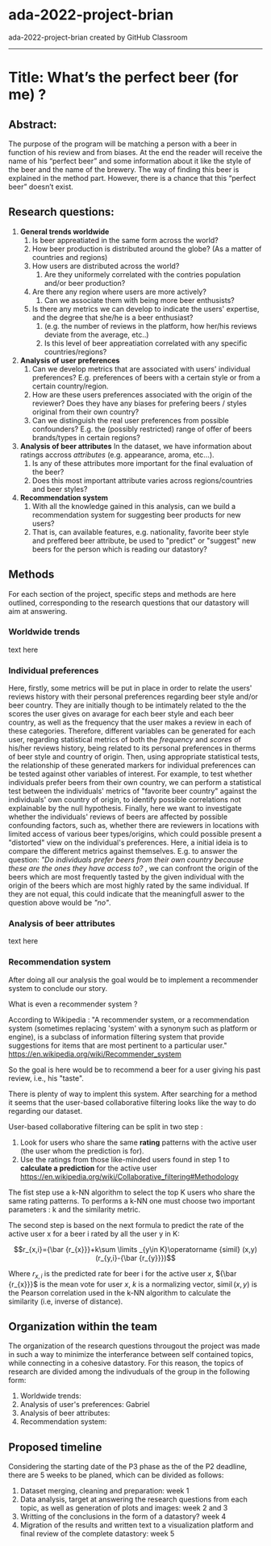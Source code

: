 # ada-2022-project-brian
ada-2022-project-brian created by GitHub Classroom

___ 

# Title: What’s the perfect beer (for me) ?

## Abstract:
The purpose of the program will be matching a person with a beer in function of his review and from biases. At the end the reader will receive the name of his “perfect beer” and some information about it like the style of the beer and the name of the brewery. The way of finding this beer is explained in the method part. However, there is a chance that this “perfect beer” doesn’t exist.

## Research questions: 
1. **General trends worldwide**
	1. Is beer appreatiated in the same form across the world?
	2. How beer production is distributed around the globe? (As a matter of countries and regions)
	3. How users are distributed across the world? 
		1. Are they uniformely correlated with the contries population and/or beer production?
	4. Are there any region where users are more actively?
		1. Can we associate them with being more beer enthusists? 
	5. Is there any metrics we can develop to indicate the users' expertise, and the degree that she/he is a beer enthusiast? 
		1. (e.g. the number of reviews in the platform, how her/his reviews deviate from the average, etc..)
		2. Is this level of beer appreatiation correlated with any specific countries/regions?
2. **Analysis of user preferences**
	1. Can we develop metrics that are associated with users' individual preferences? E.g. preferences of beers with a certain style or from a certain country/region.
	2. How are these users preferences associated with the origin of the reviewer? Does they have any biases for prefering beers / styles original from their own country?
	3. Can we distinguish the real user preferences from possible confounders? E.g. the (possibly restricted) range of offer of beers brands/types in certain regions?
3. **Analysis of beer attributes**
	In the dataset, we have information about ratings accross *attributes* (e.g. appearance, aroma, etc...). 
	1. Is any of these attributes more important for the final evaluation of the beer?
	2. Does this most important attribute varies across regions/countries and beer styles?
4. **Recommendation system**
	1. With all the knowledge gained in this analysis, can we build a recommendation system for suggesting beer products for new users?
	2. That is, can available features, e.g. nationality, favorite beer style and preffered beer attribute, be used to "predict" or "suggest" new beers for the person which is reading our datastory? 


## Methods
For each section of the project, specific steps and methods are here outlined, corresponding to the research questions that our datastory will aim at answering.

### Worldwide trends 

text here

### Individual preferences
Here, firstly, some metrics will be put in place in order to relate the users' reviews history with their personal preferences regarding beer style and/or beer country. They are initially though to be intimately related to the the scores the user gives on avarage for each beer style and each beer country, as well as the frequency that the user makes a review in each of these categories. Therefore, different variables can be generated for each user, regarding statistical metrics of both the *frequency* and *scores* of his/her reviews history, being related to its personal preferences in therms of beer style and country of origin.
Then, using appropriate statistical tests, the relationship of these generated markers for individual preferences can be tested against other variables of interest. For example, to test whether individuals prefer beers from their own country, we can perform a statistical test between the individuals' metrics of "favorite beer country" against the individuals' own country of origin, to identify possible correlations not explainable by the null hypothesis.
Finally, here we want to investigate whether the individuals' reviews of beers are affected by possible confounding factors, such as, whether there are reviewers in locations with limited access of various beer types/origins, which could possible present a "distorted" view on the individual's preferences. Here, a initial ideia is to compare the different metrics against themselves. E.g. to answer the question: *"Do individuals prefer beers from their own country because these are the ones they have access to?* , we can confront the origin of the beers which are most frequently tasted by the given individual with the origin of the beers which are most highly rated by the same individual. If they are not equal, this could indicate that the meaningfull aswer to the question above would be *"no"*.

### Analysis of beer attributes

text here

### Recommendation system

After doing all our analysis the goal would be to implement a recommender system to conclude our story.

What is even a recommender system ?

According to Wikipedia : "A recommender system, or a recommendation system (sometimes replacing 'system' with a synonym such as platform or engine), is a subclass of information filtering system that provide suggestions for items that are most pertinent to a particular user." https://en.wikipedia.org/wiki/Recommender_system

So the goal is here would be to recommend a beer for a user giving his past review, i.e., his "taste".

There is plenty of way to implent this system. After searching for a method it seems that the user-based collaborative filtering looks like the way to do regarding our dataset.

User-based collaborative filtering can be split in two step :

1) Look for users who share the same **rating** patterns with the active user (the user whom the prediction is for).
2) Use the ratings from those like-minded users found in step 1 to **calculate a prediction** for the active user
https://en.wikipedia.org/wiki/Collaborative_filtering#Methodology

The fist step use a k-NN algorithm to select the top K users who share the same rating patterns. To performs a k-NN one must choose two important parameters : k and the similarity metric.

The second step is based on the next formula to predict the rate of the active user x for a beer i rated by all the user y in K:

$$r_{x,i}={\bar {r_{x}}}+k\sum \limits _{y\in K}\operatorname {simil} (x,y)(r_{y,i}-{\bar {r_{y}}})$$

Where $r_{x,i}$ is the predicted rate for beer i for the active user $x$, ${\bar {r_{x}}}$ is the mean vote for user $x$, $k$ is a normalizing vector, $\operatorname {simil} (x,y)$ is the Pearson correlation used in the k-NN algorithm to calculate the similarity (i.e, inverse of distance).

## Organization within the team
The organization of the research questions througout the project was made in such a way to minimize the interferance between self contained topics, while connecting in a cohesive datastory. For this reason, the topics of research are divided among the indivuduals of the group in the following form:

1. Worldwide trends:
2. Analysis of user's preferences: Gabriel
3. Analysis of beer attributes:
4. Recommendation system:

## Proposed timeline
Considering the starting date of the P3 phase as the of the P2 deadline, there are 5 weeks to be planed, which can be divided as follows:

1. Dataset merging, cleaning and preparation: week 1
2. Data analysis, target at answering the research questions from each topic, as well as generation of plots and images: week 2 and 3
3. Writting of the conclusions in the form of a datastory? week 4
4. Migration of the results and written text to a visualization platform and final review of the complete datastory: week 5  
